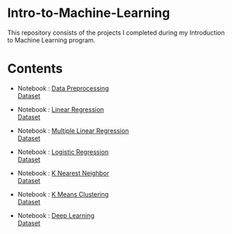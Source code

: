 # Intro-to-Machine-Learning
This repository consists of the projects I completed during my Introduction to Machine Learning program.

# Contents
- Notebook : <a href="https://github.com/SaijyotiTripathy/Intro-to-Machine-Learning/blob/main/23%2024%20Aug%202021%20Data%20Preprocessing.ipynb">Data Preprocessing</a></br>
<a href="https://github.com/SaijyotiTripathy/Intro-to-Machine-Learning/blob/main/Data.csv">Dataset</a>

- Notebook : <a href="https://github.com/SaijyotiTripathy/Intro-to-Machine-Learning/blob/main/25%20Aug%202021%20Linear%20Regression.ipynb">Linear Regression</a></br>
<a href="https://github.com/SaijyotiTripathy/Intro-to-Machine-Learning/blob/main/Salary_Data.csv">Dataset</a>

- Notebook : <a href="https://github.com/SaijyotiTripathy/Intro-to-Machine-Learning/blob/main/26%20Aug%202021%20Multiple%20Linear%20Regression.ipynb">Multiple Linear Regression</a></br>
<a href="https://github.com/SaijyotiTripathy/Intro-to-Machine-Learning/blob/main/Housing_Data.csv">Dataset</a>

- Notebook : <a href="https://github.com/SaijyotiTripathy/Intro-to-Machine-Learning/blob/main/28%20Aug%202021%20Logistic%20Regression.ipynb">Logistic Regression</a></br>
<a href="https://github.com/SaijyotiTripathy/Intro-to-Machine-Learning/blob/main/Logistic%20Data.csv">Dataset</a>

- Notebook : <a href="https://github.com/SaijyotiTripathy/Intro-to-Machine-Learning/blob/main/31%20Aug%202021%20K%20Nearest%20Neighbor%20Algorithm.ipynb">K Nearest Neighbor</a></br>
<a href="https://github.com/SaijyotiTripathy/Intro-to-Machine-Learning/blob/main/Social_Ads.csv">Dataset</a>

- Notebook : <a href="https://github.com/SaijyotiTripathy/Intro-to-Machine-Learning/blob/main/01%20Sept%202021%20K%20Means%20Clustering.ipynb">K Means Clustering</a></br>
<a href="https://github.com/SaijyotiTripathy/Intro-to-Machine-Learning/blob/main/Customers_ID.xls">Dataset</a>

- Notebook : <a href="https://github.com/SaijyotiTripathy/Intro-to-Machine-Learning/blob/main/04%20Sept%202021%20Deep%20Learning.ipynb">Deep Learning</a></br>
<a href="https://github.com/SaijyotiTripathy/Intro-to-Machine-Learning/blob/main/Churn_Modelling.csv">Dataset</a>
